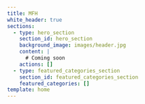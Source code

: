 ```yaml
---
title: MFH
white_header: true
sections:
  - type: hero_section
    section_id: hero_section
    background_image: images/header.jpg
    content: |
      # Coming soon
    actions: []
  - type: featured_categories_section
    section_id: featured_categories_section
    featured_categories: []
template: home
---
```

